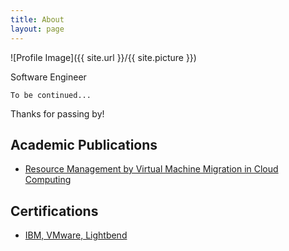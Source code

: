 ```yaml
---
title: About
layout: page
---
```

![Profile Image]({{ site.url }}/{{ site.picture }})

<p>Software Engineer</p>

`To be continued...`

Thanks for passing by!

<h2>Academic Publications</h2>

<ul>
	<li><a href="https://ijcsmc.com/docs/papers/December2015/V4I12201568.pdf">Resource Management by Virtual Machine Migration in Cloud Computing</a></li>
</ul>

<h2>Certifications</h2>

<ul>
	<li><a href="https://www.youracclaim.com/users/anantha-raju-c">IBM, VMware, Lightbend</a></li>
</ul>

